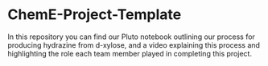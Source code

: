 # ChemE-Project-Template

In this repository you can find our Pluto notebook outlining our process for producing hydrazine from d-xylose, and a video explaining this process and highlighting the role each team member played in completing this project.
